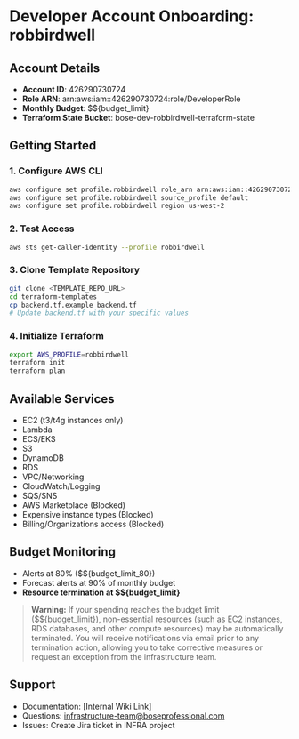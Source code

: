 # Developer Account Onboarding: robbirdwell

## Account Details
- **Account ID**: 426290730724
- **Role ARN**: arn:aws:iam::426290730724:role/DeveloperRole
- **Monthly Budget**: $${budget_limit}
- **Terraform State Bucket**: bose-dev-robbirdwell-terraform-state

## Getting Started

### 1. Configure AWS CLI
```bash
aws configure set profile.robbirdwell role_arn arn:aws:iam::426290730724:role/DeveloperRole
aws configure set profile.robbirdwell source_profile default
aws configure set profile.robbirdwell region us-west-2
```

### 2. Test Access
```bash
aws sts get-caller-identity --profile robbirdwell
```

### 3. Clone Template Repository
```bash
git clone <TEMPLATE_REPO_URL>
cd terraform-templates
cp backend.tf.example backend.tf
# Update backend.tf with your specific values
```

### 4. Initialize Terraform
```bash
export AWS_PROFILE=robbirdwell
terraform init
terraform plan
```

## Available Services
- EC2 (t3/t4g instances only)
- Lambda
- ECS/EKS
- S3
- DynamoDB
- RDS
- VPC/Networking
- CloudWatch/Logging
- SQS/SNS
- AWS Marketplace (Blocked)
- Expensive instance types (Blocked)
- Billing/Organizations access (Blocked)

## Budget Monitoring
- Alerts at 80% ($${budget_limit_80})
- Forecast alerts at 90% of monthly budget
- **Resource termination at $${budget_limit}**

>**Warning:** If your spending reaches the budget limit ($${budget_limit}), non-essential resources (such as EC2 instances, RDS databases, and other compute resources) may be automatically terminated.
> You will receive notifications via email prior to any termination action, allowing you to take corrective measures or request an exception from the infrastructure team.

## Support
- Documentation: [Internal Wiki Link]
- Questions: infrastructure-team@boseprofessional.com
- Issues: Create Jira ticket in INFRA project